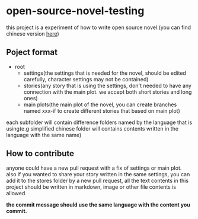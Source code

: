 ﻿# open-source-novel-testing	
this project is a experiment of how to write open source novel.(you can find chinese version [here](https://github.com/pathologyenigma/open-source-novel-testing/blob/main/README_zh.md))
## Poject format

 - root
	 - settings(the settings that is needed for the novel, should be edited carefully, character settings may not be contained)
	 - stories(any story that is using the settings, don't needed to have any connection with the main plot. we accept both short stories and long ones)
	 - main plots(the main plot of the novel, you can create branches named xxx-if to create different stories that based on main plot)

each subfolder will contain difference folders named by the language that is using(e.g simplified chinese folder will contains contents written in the language with the same name)
## How to contribute
anyone could have a new pull request with a fix of settings or main plot. also if you wanted to share your story written in the same settings, you can add it to the stores folder by a new pull request, all the text contents in this project should be written in markdown, image or other file contents is allowed

**the commit message should use the same language with the content you commit.**

